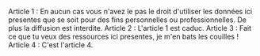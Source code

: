 Article 1 : En aucun cas vous n'avez le pas le droit d'utiliser les données ici presentes que se soit pour des fins personnelles ou professionnelles. De plus la diffusion est interdite.
Article 2 : L'article 1 est caduc.
Article 3 : Fait ce que tu veux des ressources ici presentes, je m'en bats les couilles ! 
Article 4 : C'est l'article 4. 
